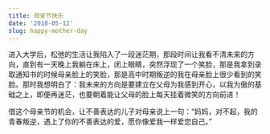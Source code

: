 ```yaml
---
title: 母亲节快乐
date: '2018-05-12'
slug: happy-mother-day
---
```


进入大学后，松弛的生活让我陷入了一段迷茫期，那段时间让我看不清未来的方向，直到有一天晚上我躺在床上，闭上眼睛，突然浮现了一个笑脸，那是我拿到录取通知书的时候母亲脸上的笑脸，那是高中时期叛逆的我在母亲脸上很少看到的笑脸。那时我想明白了：我未来的方向是要建立在父母为我感到开心，以我为傲的基础之上，即便再迷茫，也要朝着能让父母的脸上每天挂着微笑的方向前进！

借这个母亲节的机会，让不善表达的儿子对母亲说上一句：“妈妈，对不起，我的青春叛逆，遇上了你的不善表达的爱，愿你像爱我一样爱您自己。”
